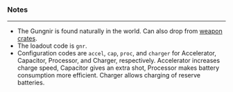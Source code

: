 ### Notes
---
- The Gungnir is found naturally in the world. Can also drop from [weapon crates](https://gitlab.com/accensi/hd-addons/weapon-crate).
- The loadout code is `gnr`.
- Configuration codes are `accel`, `cap`, `proc`, and `charger` for Accelerator, Capacitor, Processor, and Charger, respectively. Accelerator increases charge speed, Capacitor gives an extra shot, Processor makes battery consumption more efficient. Charger allows charging of reserve batteries.